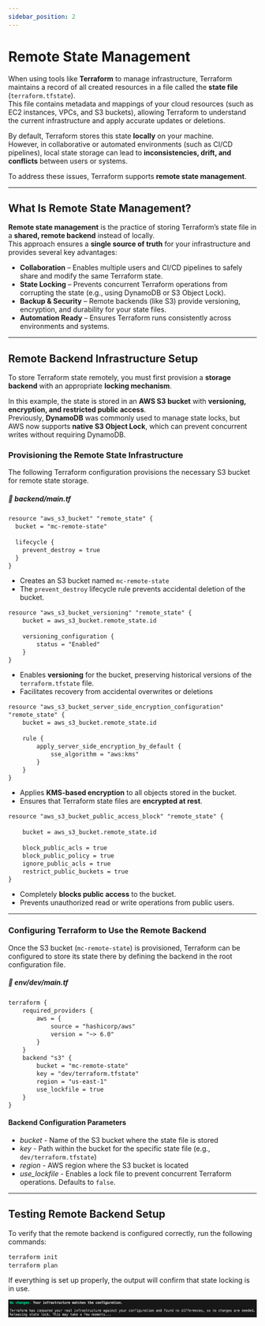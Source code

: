 ```yaml
---
sidebar_position: 2
---
```


# Remote State Management

When using tools like **Terraform** to manage infrastructure, Terraform maintains a record of all created resources in a file called the **state file** (`terraform.tfstate`).  
This file contains metadata and mappings of your cloud resources (such as EC2 instances, VPCs, and S3 buckets), allowing Terraform to understand the current infrastructure and apply accurate updates or deletions.

By default, Terraform stores this state **locally** on your machine.  
However, in collaborative or automated environments (such as CI/CD pipelines), local state storage can lead to **inconsistencies, drift, and conflicts** between users or systems.

To address these issues, Terraform supports **remote state management**.

---
## What Is Remote State Management?

**Remote state management** is the practice of storing Terraform’s state file in a **shared, remote backend** instead of locally.  
This approach ensures a **single source of truth** for your infrastructure and provides several key advantages:

- **Collaboration** – Enables multiple users and CI/CD pipelines to safely share and modify the same Terraform state.
- **State Locking** – Prevents concurrent Terraform operations from corrupting the state (e.g., using DynamoDB or S3 Object Lock).
- **Backup & Security** – Remote backends (like S3) provide versioning, encryption, and durability for your state files.
- **Automation Ready** – Ensures Terraform runs consistently across environments and systems.

---

## Remote Backend Infrastructure Setup

To store Terraform state remotely, you must first provision a **storage backend** with an appropriate **locking mechanism**.  

In this example, the state is stored in an **AWS S3 bucket** with **versioning, encryption, and restricted public access**.  
Previously, **DynamoDB** was commonly used to manage state locks, but AWS now supports **native S3 Object Lock**, which can prevent concurrent writes without requiring DynamoDB.

### Provisioning the Remote State Infrastructure

The following Terraform configuration provisions the necessary S3 bucket for remote state storage.

##### 📁 <i>backend/main.tf</i>

```hcl
resource "aws_s3_bucket" "remote_state" {
  bucket = "mc-remote-state"

  lifecycle {
    prevent_destroy = true
  }
}
```

- Creates an S3 bucket named `mc-remote-state` 
- The `prevent_destroy` lifecycle rule prevents accidental deletion of the bucket.

```hcl
resource "aws_s3_bucket_versioning" "remote_state" {
	bucket = aws_s3_bucket.remote_state.id
	
	versioning_configuration {
		status = "Enabled"
	}
}
```

- Enables **versioning** for the bucket, preserving historical versions of the `terraform.tfstate` file.
- Facilitates recovery from accidental overwrites or deletions


```hcl
resource "aws_s3_bucket_server_side_encryption_configuration" "remote_state" {
	bucket = aws_s3_bucket.remote_state.id	
	
	rule {
		apply_server_side_encryption_by_default {
			sse_algorithm = "aws:kms"
		}
	}
}
```

- Applies **KMS-based encryption** to all objects stored in the bucket.
- Ensures that Terraform state files are **encrypted at rest**.

```hcl
resource "aws_s3_bucket_public_access_block" "remote_state" {

	bucket = aws_s3_bucket.remote_state.id  
	
	block_public_acls = true
	block_public_policy = true
	ignore_public_acls = true
	restrict_public_buckets = true
}
```


- Completely **blocks public access** to the bucket.
- Prevents unauthorized read or write operations from public users.

---
### Configuring Terraform to Use the Remote Backend

Once the S3 bucket (`mc-remote-state`) is provisioned, Terraform can be configured to store its state there by defining the backend in the root configuration file.

##### 📁 <i>env/dev/main.tf</i>

```hcl
terraform {
	required_providers {
		aws = {
			source = "hashicorp/aws"
			version = "~> 6.0"
		}
	}
	backend "s3" {
		bucket = "mc-remote-state"
		key = "dev/terraform.tfstate"
		region = "us-east-1"	
		use_lockfile = true
	}
}
```

#### Backend Configuration Parameters
- *bucket* - Name of the S3 bucket where the state file is stored
- *key* - Path within the bucket for the specific state file (e.g., `dev/terraform.tfstate`)
- *region* - AWS region where the S3 bucket is located
- *use_lockfile* - Enables a lock file to prevent concurrent Terraform operations. Defaults to `false`.

---

## Testing Remote Backend Setup

To verify that the remote backend is configured correctly, run the following commands:

```bash
terraform init
terraform plan
```

If everything is set up properly, the output will confirm that state locking is in use.

![Remote State Lock](./img/remote-state-lock.png "remote state lock")
